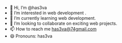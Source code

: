 - 👋 Hi, I’m @has3va
- 👀 I’m interested in web development .
- 🌱 I’m currently learning web development.
- 💞️ I’m looking to collaborate on exciting web projects.
- 📫 How to reach me has3va@74gmail.com
- 😄 Pronouns: has3va
  

<!---
has3va/has3va is a ✨ special ✨ repository because its `README.md` (this file) appears on your GitHub profile.
You can click the Preview link to take a look at your changes.
--->
